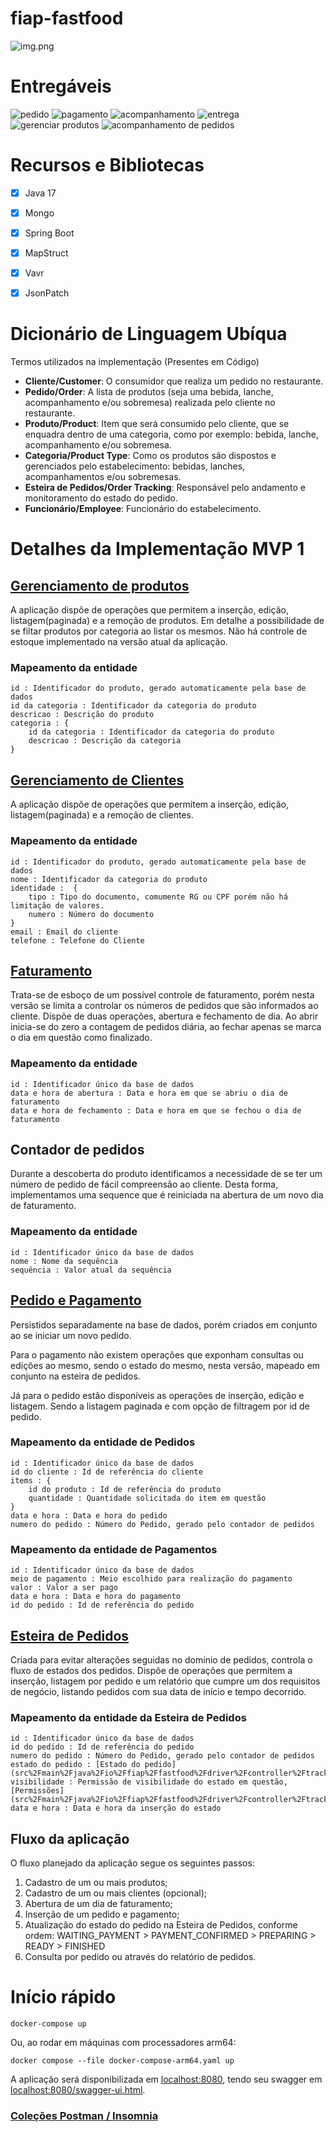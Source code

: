 # fiap-fastfood


![img.png](challenge/img.png)

# Entregáveis

![pedido](challenge/pedido.png)
![pagamento](challenge/pagamento.png)
![acompanhamento](challenge/acompanhamento.png)
![entrega](challenge/entrega.png)
![gerenciar produtos](challenge/produtos.png)
![acompanhamento de pedidos](challenge/acompanhamento_pedidos.png)

# Recursos e Bibliotecas
- [x] Java 17
- [x] Mongo
- [x] Spring Boot
- [x] MapStruct
- [x] Vavr
- [x] JsonPatch


# Dicionário de Linguagem Ubíqua

Termos utilizados na implementação (Presentes em Código)

- **Cliente/Customer**: O consumidor que realiza um pedido no restaurante.
- **Pedido/Order**: A lista de produtos (seja uma bebida, lanche, acompanhamento e/ou sobremesa) realizada pelo cliente no restaurante.
- **Produto/Product**: Item que será consumido pelo cliente, que se enquadra dentro de uma categoria, como por exemplo: bebida, lanche, acompanhamento e/ou sobremesa.
- **Categoria/Product Type**: Como os produtos são dispostos e gerenciados pelo estabelecimento: bebidas, lanches, acompanhamentos e/ou sobremesas.
- **Esteira de Pedidos/Order Tracking**: Responsável pelo andamento e monitoramento do estado do pedido.
- **Funcionário/Employee**: Funcionário do estabelecimento.

# Detalhes da Implementação MVP 1

## [Gerenciamento de produtos](src%2Fmain%2Fjava%2Fio%2Ffiap%2Ffastfood%2Fdriver%2Fcontroller%2Fproduct%2FProductController.java)
A aplicação dispõe de operações que permitem a inserção, edição, listagem(paginada) e a remoção de produtos. Em detalhe a possibilidade de se filtar produtos por categoria ao listar os mesmos.
Não há controle de estoque implementado na versão atual da aplicação.

### Mapeamento da entidade
    id : Identificador do produto, gerado automaticamente pela base de dados
    id da categoria : Identificador da categoria do produto
    descricao : Descrição do produto
    categoria : { 
        id da categoria : Identificador da categoria do produto
        descricao : Descrição da categoria
    }

## [Gerenciamento de Clientes](src%2Fmain%2Fjava%2Fio%2Ffiap%2Ffastfood%2Fdriver%2Fcontroller%2Fcustomer%2FCustomerController.java)
A aplicação dispõe de operações que permitem a inserção, edição, listagem(paginada) e a remoção de clientes.

### Mapeamento da entidade
    id : Identificador do produto, gerado automaticamente pela base de dados
    nome : Identificador da categoria do produto
    identidade :  {
        tipo : Tipo do documento, comumente RG ou CPF porém não há limitação de valores.
        numero : Número do documento
    }
    email : Email do cliente
    telefone : Telefone do Cliente

## [Faturamento](src%2Fmain%2Fjava%2Fio%2Ffiap%2Ffastfood%2Fdriver%2Fcontroller%2Fbilling%2FBillingController.java)
Trata-se de esboço de um possível controle de faturamento, porém nesta versão se limita a controlar os números de pedidos que são informados ao cliente.
Dispõe de duas operações, abertura e fechamento de dia. 
Ao abrir inicia-se do zero a contagem de pedidos diária, ao fechar apenas se marca o dia em questão como finalizado.

### Mapeamento da entidade
    id : Identificador único da base de dados
    data e hora de abertura : Data e hora em que se abriu o dia de faturamento 
    data e hora de fechamento : Data e hora em que se fechou o dia de faturamento

## Contador de pedidos
Durante a descoberta do produto identificamos a necessidade de se ter um número de pedido de fácil compreensão ao cliente. 
Desta forma, implementamos uma sequence que é reiniciada na abertura de um novo dia de faturamento.

### Mapeamento da entidade
    id : Identificador único da base de dados
    nome : Nome da sequência
    sequência : Valor atual da sequência

## [Pedido e Pagamento](src%2Fmain%2Fjava%2Fio%2Ffiap%2Ffastfood%2Fdriver%2Fcontroller%2Forder%2FOrderController.java)
Persistidos separadamente na base de dados, porém criados em conjunto ao se iniciar um novo pedido. 

Para o pagamento não existem operações que exponham consultas ou edições ao mesmo, sendo o estado do mesmo, nesta versão, mapeado em conjunto na esteira de pedidos.

Já para o pedido estão disponíveis as operações de inserção, edição e listagem. Sendo a listagem paginada e com opção de filtragem por id de pedido.

### Mapeamento da entidade de Pedidos
    id : Identificador único da base de dados
    id do cliente : Id de referência do cliente
    items : { 
        id do produto : Id de referência do produto
        quantidade : Quantidade solicitada do item em questão
    }
    data e hora : Data e hora do pedido
    numero do pedido : Número do Pedido, gerado pelo contador de pedidos

### Mapeamento da entidade de Pagamentos
    id : Identificador único da base de dados
    meio de pagamento : Meio escolhido para realização do pagamento
    valor : Valor a ser pago
    data e hora : Data e hora do pagamento
    id do pedido : Id de referência do pedido

## [Esteira de Pedidos](src%2Fmain%2Fjava%2Fio%2Ffiap%2Ffastfood%2Fdriver%2Fcontroller%2Ftracking)
Criada para evitar alterações seguidas no domínio de pedidos, controla o fluxo de estados dos pedidos. 
Dispõe de operações que permitem a inserção, listagem por pedido e um relatório que cumpre um dos requisitos de negócio, listando pedidos com sua data de início e tempo decorrido.

### Mapeamento da entidade da Esteira de Pedidos
    id : Identificador único da base de dados
    id do pedido : Id de referência do pedido
    numero do pedido : Número do Pedido, gerado pelo contador de pedidos
    estado do pedido : [Estado do pedido](src%2Fmain%2Fjava%2Fio%2Ffiap%2Ffastfood%2Fdriver%2Fcontroller%2Ftracking%2Fdto%2FOrderTrackingStatusTypeDTO.java)
    visibilidade : Permissão de visibilidade do estado em questão, [Permissões](src%2Fmain%2Fjava%2Fio%2Ffiap%2Ffastfood%2Fdriver%2Fcontroller%2Ftracking%2Fdto%2FOrderTrackingRoleTypeDTO.java)
    data e hora : Data e hora da inserção do estado

## Fluxo da aplicação
O fluxo planejado da aplicação segue os seguintes passos:
1. Cadastro de um ou mais produtos;
2. Cadastro de um ou mais clientes (opcional);
3. Abertura de um dia de faturamento;
4. Inserção de um pedido e pagamento;
5. Atualização do estado do pedido na Esteira de Pedidos, conforme ordem: WAITING_PAYMENT > PAYMENT_CONFIRMED > PREPARING > READY > FINISHED
6. Consulta por pedido ou através do relatório de pedidos.

# Início rápido

```shell 
docker-compose up
```
Ou, ao rodar em máquinas com processadores arm64:
```shell
docker compose --file docker-compose-arm64.yaml up
```
A aplicação será disponibilizada em [localhost:8080](http://localhost:8080), tendo seu swagger em [localhost:8080/swagger-ui.html](http://localhost:8080/swagger-ui.html).

### [Coleções Postman / Insomnia](collection)
